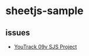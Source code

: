 # sheetjs-sample

## issues
* [YouTrack 09v SJS Project](https://09v.myjetbrains.com/youtrack/projects/b88d7f30-eefd-4fed-9a15-4bd8c34f3f5d)
